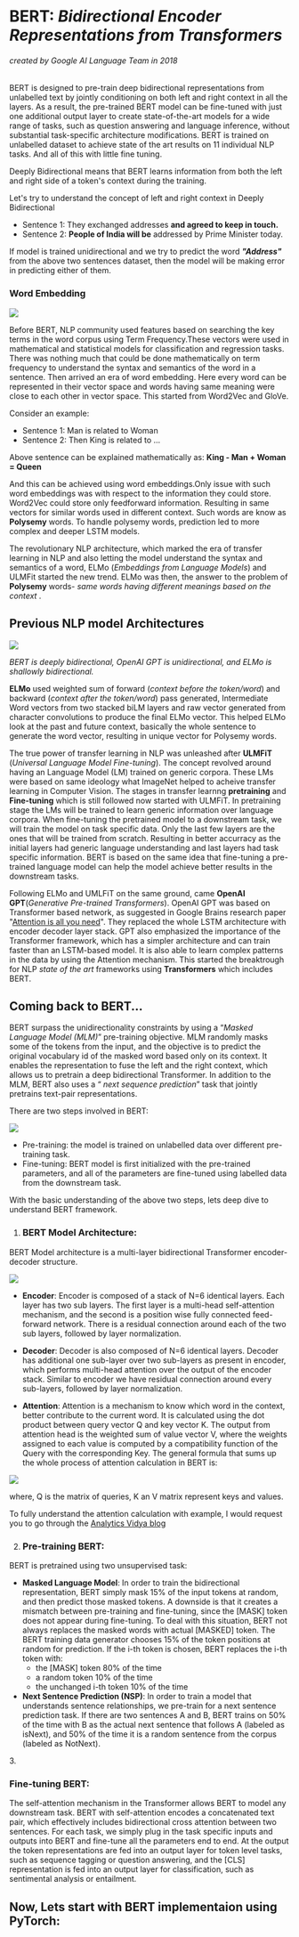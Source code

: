 <h1> BERT: <i><b>B</b>idirectional <b>E</b>ncoder <b>R</b>epresentations from <b>T</b>ransformers</i></h1>
<h6><i>created by Google AI Language Team in 2018</i></h6>
BERT is designed to pre-train deep bidirectional representations from unlabelled text by jointly conditioning on both left and right context in all the layers. As a result, the pre-trained BERT model can be fine-tuned with just one additional output layer to create state-of-the-art models for a wide range of tasks, such as question answering and language inference, without substantial task-specific architecture modifications.
BERT is trained on unlabelled dataset to achieve state of the art results on 11 individual NLP tasks. And all of this with little fine tuning.

Deeply Bidirectional means that BERT learns information from both the left and right side of a token's context during the training.
<p>Let's try to understand the concept of left and right context in Deeply Bidirectional</p>
<ul>
<li>Sentence 1: They exchanged addresses <b>and agreed to keep in touch.</b></li>
<li>Sentence 2: <b>People of India will be</b> addressed by Prime Minister today.</li>
</ul>

If model is trained unidirectional and we try to predict the word <i><b>"Address"</b></i> from the above two sentences dataset, then the model will be making error in predicting either of them.

<h3> Word Embedding</h3>

![](https://s3-ap-south-1.amazonaws.com/av-blog-media/wp-content/uploads/2017/06/06062705/Word-Vectors.png)

Before BERT, NLP community used features based on searching the key terms in the word corpus using Term Frequency.These vectors were used in mathematical and statistical models for classification and regression tasks. There was nothing much that could be done mathematically on term frequency to understand the syntax and semantics of the word in a sentence. Then arrived an era of word embedding. Here every word can be represented in their vector space and words having same meaning were close to each other in vector space. This started from Word2Vec and GloVe. 

Consider an example:
<ul>
<li>Sentence 1: Man is related to Woman</b></li>
<li>Sentence 2: Then King is related to ...</li>
</ul>

Above sentence can be explained mathematically as: <b>King - Man + Woman = Queen</b>

And this can be achieved using word embeddings.Only issue with such word embeddings was with respect to the information they could store. Word2Vec could store only feedforward information. Resulting in same vectors for similar words used in different context. Such words are know as <b>Polysemy</b> words. To handle polysemy words, prediction led to more complex and deeper LSTM models.

The revolutionary NLP architecture, which marked the era of transfer learning in NLP and also letting the model understand the syntax and semantics of a word, ELMo (<i>Embeddings from Language Models</i>) and ULMFit started the new trend. ELMo was then, the answer to the problem of <b>Polysemy</b> words- <i> same words having different meanings based on the context </i>.

<h2>Previous NLP model Architectures </h2>

![](https://1.bp.blogspot.com/-RLAbr6kPNUo/W9is5FwUXmI/AAAAAAAADeU/5y9466Zoyoc96vqLjbruLK8i_t8qEdHnQCLcBGAs/s640/image3.png)

<i>BERT is deeply bidirectional, OpenAI GPT is unidirectional, and ELMo is shallowly bidirectional.</i>

<b>ELMo</b> used weighted sum of forward (<i>context before the token/word</i>) and backward (<i>context after the token/word</i>) pass generated, Intermediate Word vectors from two stacked biLM layers and raw vector generated from character convolutions to produce the final ELMo vector. This helped ELMo look at the past and future context, basically the whole sentence to generate the word vector, resulting in unique vector for Polysemy words.

The true power of transfer learning in NLP was unleashed after <b>ULMFiT</b> (<i>Universal Language Model Fine-tuning</i>). The concept revolved around having an Language Model (LM) trained on generic corpora. These LMs were based on same ideology what ImageNet helped to acheive transfer learning in Computer Vision. The stages in transfer learnng <b>pretraining</b> and <b>Fine-tuning</b> which is still followed now started with ULMFiT. In pretraining stage the LMs will be trained to learn generic information over language corpora. When fine-tuning the pretrained model to a downstream task, we will train the model on task specific data. Only the last few layers are the ones that will be trained from scratch. Resulting in better accurracy as the initial layers had generic language understanding and last layers had task specific information. BERT is based on the same idea that fine-tuning a pre-trained language model can help the model achieve better results in the downstream tasks.

Following ELMo and UMLFiT on the same ground, came <b>OpenAI GPT</b>(<i>Generative Pre-trained Transformers</i>). OpenAI GPT was based on Transformer based network, as suggested in Google Brains research
paper "[Attention is all you need](https://papers.nips.cc/paper/7181-attention-is-all-you-need.pdf)". They replaced the whole LSTM architecture with encoder decoder layer stack. GPT also emphasized the importance of the Transformer framework, which has a simpler architecture and can train faster than an LSTM-based model. It is also able to learn complex patterns in the data by using the Attention mechanism. This started the breaktrough for NLP <i>state of the art</i> frameworks using <b>Transformers</b> which includes BERT.


<h2> Coming back to BERT... </h2>
BERT surpass the unidirectionality constraints by using a “<i>Masked Language Model (MLM)</i>” pre-training objective. MLM randomly masks some of the tokens from the input, and the objective is to predict the original vocabulary id of the masked word based only on its context. It enables the representation to fuse the left and the right context, which allows us to pretrain a deep bidirectional Transformer. In addition to the MLM, BERT also uses a “<i> next sequence prediction</i>” task that jointly pretrains text-pair representations.

There are two steps involved in BERT:

![](https://www.researchgate.net/profile/Jan_Christian_Blaise_Cruz/publication/334160936/figure/fig1/AS:776030256111617@1562031439583/Overall-BERT-pretraining-and-finetuning-framework-Note-that-the-same-architecture-in.ppm)


*   Pre-training: the model is trained on unlabelled data over different pre-training task.
*   Fine-tuning: BERT model is first initialized with the pre-trained parameters, and all of the parameters are fine-tuned using labelled data from the downstream task.

With the basic understanding of the above two steps, lets deep dive to understand BERT framework.


1.   <h3>BERT Model Architecture:</h3>
BERT Model architecture is a multi-layer bidirectional Transformer encoder-decoder structure.
    
![](https://d3i71xaburhd42.cloudfront.net/0d2df885be9a4a8fe5cd9725d333c33ce6771057/2-Figure1-1.png)

   *   <b>Encoder</b>: Encoder is composed of a stack of N=6 identical layers. Each layer has two sub layers. The first layer is a multi-head self-attention mechanism, and the second is a position wise fully connected feed-forward network. There is a residual connection around each of the two sub layers, followed by layer normalization.

   *   <b>Decoder</b>: Decoder is also composed of N=6 identical layers. Decoder has additional one sub-layer over two sub-layers as present in encoder, which performs multi-head attention over the output of the encoder stack. Similar to encoder we have residual connection around every sub-layers, followed by layer normalization.

   *   <b>Attention</b>: Attention is a mechanism to know which word in the context, better contribute to the current word. It is calculated using the dot product between query vector Q and key vector K. The output from attention head is the weighted sum of value vector V, where the weights assigned to each value is computed by a compatibility function of the Query with the corresponding Key.
The general formula that sums up the whole process of attention calculation in BERT is:

   ![](https://miro.medium.com/proxy/1*V6LGUR-0NmlOGmm0TDAa5g.png)

   where, Q is the matrix of queries, K an V matrix represent keys and values.

   To fully understand the attention calculation with example, I would request you to go through the [Analytics Vidya blog](https://www.analyticsvidhya.com/blog/2019/06/understanding-transformers-nlp-state-of-the-art-models/?utm_source=blog&utm_medium=demystifying-bert-groundbreaking-nlp-framework)

2.   <h3> Pre-training BERT:</h3> 
BERT is pretrained using two unsupervised task:
        <ul>
        <li> <b>Masked Language Model</b>: In order to train the bidirectional representation, BERT simply mask 15% of the input tokens at random, and then predict those masked tokens. A downside is that it creates a mismatch between pre-training and fine-tuning, since the [MASK] token does not appear during fine-tuning. To deal with this situation, BERT not always replaces the masked words with actual [MASKED] token. The BERT training data generator chooses 15% of the token positions at random for prediction. If the i-th token is chosen, BERT replaces the i-th token with: <ul><li> the [MASK] token 80% of the time</li><li>a random token 10% of the time</li><li>the unchanged i-th token 10% of the time</li></ul>
        </li>
        <li><b> Next Sentence Prediction (NSP)</b>: In order to train a model that understands sentence relationships, we pre-train for a next sentence prediction task. If there are two sentences A and B, BERT trains on 50% of the time with B as the actual next sentence that follows A (labeled as isNext), and 50% of the time it is a random sentence from the corpus (labeled as NotNext).
        </li>
        </ul>
3. <h3> Fine-tuning BERT:</h3>The self-attention mechanism in the Transformer allows BERT to model any downstream task. BERT with self-attention encodes a concatenated text pair, which effectively includes bidirectional cross attention between two sentences. For each task, we simply plug in the task specific inputs and outputs into BERT and fine-tune all the parameters end to end. At the output the token representations are fed into an output layer for token level tasks, such as sequence tagging or question answering, and the [CLS] representation is fed into an output layer for classification, such as sentimental analysis or entailment.

<h2> Now, Lets start with BERT implementaion using PyTorch: </h2>
